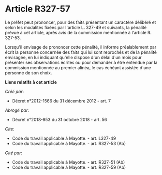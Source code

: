 # Article R327-57

Le préfet peut prononcer, pour des faits présentant un caractère délibéré et selon les modalités fixées par l'article L.
327-49 et suivants, la pénalité prévue à cet article, après avis de la commission mentionnée à l'article R. 327-53. 

Lorsqu'il envisage de prononcer cette pénalité, il informe préalablement par écrit la personne concernée des faits qui lui
sont reprochés et de la pénalité envisagée, en lui indiquant qu'elle dispose d'un délai d'un mois pour présenter ses
observations écrites ou pour demander à être entendue par la commission mentionnée au premier alinéa, le cas échéant assistée
d'une personne de son choix.

**Liens relatifs à cet article**

_Créé par_:

  - Décret n°2012-1566 du 31 décembre 2012 - art. 7

_Abrogé par_:

  - Décret n°2018-953 du 31 octobre 2018 - art. 56

_Cite_:

  - Code du travail applicable à Mayotte. - art. L327-49
  - Code du travail applicable à Mayotte. - art. R327-53 (Ab)

_Cité par_:

  - Code du travail applicable à Mayotte. - art. R327-51 (Ab)
  - Code du travail applicable à Mayotte. - art. R327-59 (Ab)
